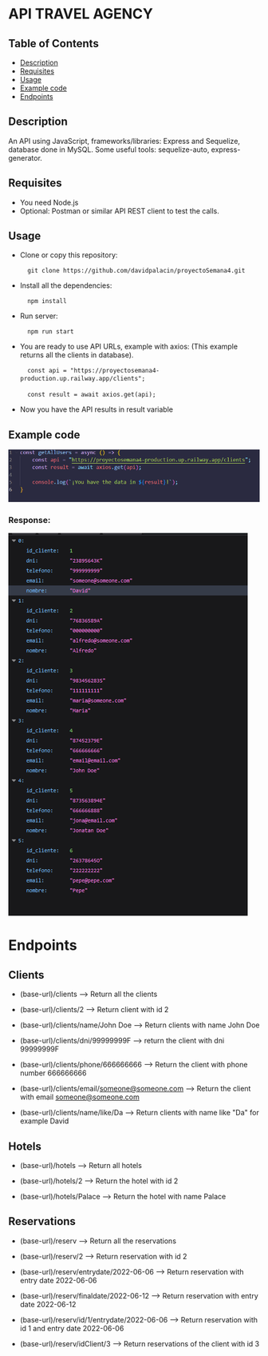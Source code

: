 # API TRAVEL AGENCY

## Table of Contents

- [Description](#desc)
- [Requisites](#requisites)
- [Usage](#usage)
- [Example code](#example)
- [Endpoints](#endpoints)

## Description <a name = "desc"></a>

An API using JavaScript, frameworks/libraries: Express and Sequelize, database done in MySQL. Some useful tools: sequelize-auto, express-generator.

## Requisites <a name = "requisites"></a>

- You need Node.js
- Optional: Postman or similar API REST client to test the calls.

## Usage <a name = "usage"></a>

- Clone or copy this repository: 

        git clone https://github.com/davidpalacin/proyectoSemana4.git
        
- Install all the dependencies:

        npm install

- Run server:

        npm run start

- You are ready to use API URLs, example with axios: (This example returns all the clients in database).

        const api = "https://proyectosemana4-production.up.railway.app/clients";

        const result = await axios.get(api);

- Now you have the API results in result variable

## Example code <a name = "example"></a>
![example of API request ](./img/example.png)
### Response:
![example of API response ](./img/exampleResponse.png)

# Endpoints <a name = "endpoints"></a>
## Clients
- (base-url)/clients --> Return all the clients

- (base-url)/clients/2 --> Return client with id 2
- (base-url)/clients/name/John Doe --> Return clients with name John Doe
- (base-url)/clients/dni/99999999F --> return the client with dni 99999999F
- (base-url)/clients/phone/666666666 --> Return the client with phone number 666666666
- (base-url)/clients/email/someone@someone.com --> Return the client with email someone@someone.com
- (base-url)/clients/name/like/Da --> Return clients with name like "Da" for example David

## Hotels
- (base-url)/hotels --> Return all hotels

- (base-url)/hotels/2 --> Return the hotel with id 2
- (base-url)/hotels/Palace --> Return the hotel with name Palace

## Reservations
- (base-url)/reserv --> Return all the reservations

- (base-url)/reserv/2 --> Return reservation with id 2
- (base-url)/reserv/entrydate/2022-06-06 --> Return reservation with entry date 2022-06-06
- (base-url)/reserv/finaldate/2022-06-12 --> Return reservation with entry date 2022-06-12
- (base-url)/reserv/id/1/entrydate/2022-06-06 --> Return reservation with id 1 and entry date 2022-06-06
- (base-url)/reserv/idClient/3 --> Return reservations of the client with id 3
